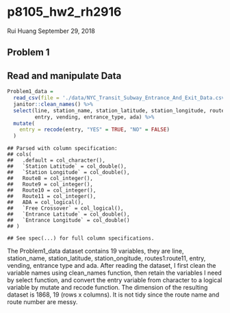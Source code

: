 p8105\_hw2\_rh2916
================
Rui Huang
September 29, 2018

## Problem 1

## Read and manipulate Data

``` r
Problem1_data =
  read_csv(file = './data/NYC_Transit_Subway_Entrance_And_Exit_Data.csv') %>%
  janitor::clean_names() %>%
  select(line, station_name, station_latitude, station_longitude, route1: route11, 
         entry, vending, entrance_type, ada) %>%
  mutate(
    entry = recode(entry, "YES" = TRUE, "NO" = FALSE)
  )
```

    ## Parsed with column specification:
    ## cols(
    ##   .default = col_character(),
    ##   `Station Latitude` = col_double(),
    ##   `Station Longitude` = col_double(),
    ##   Route8 = col_integer(),
    ##   Route9 = col_integer(),
    ##   Route10 = col_integer(),
    ##   Route11 = col_integer(),
    ##   ADA = col_logical(),
    ##   `Free Crossover` = col_logical(),
    ##   `Entrance Latitude` = col_double(),
    ##   `Entrance Longitude` = col_double()
    ## )

    ## See spec(...) for full column specifications.

The Problem1\_data dataset contains 19 variables, they are line,
station\_name, station\_latitude, station\_ongitude, routes1:route11,
entry, vending, entrance type and ada. After reading the dataset, I
first clean the variable names using clean\_names function, then retain
the variables I need by select function, and convert the entry variable
from character to a logical variable by mutate and recode function. The
dimension of the resulting dataset is 1868, 19 (rows x columns). It is
not tidy since the route name and route number are messy.
